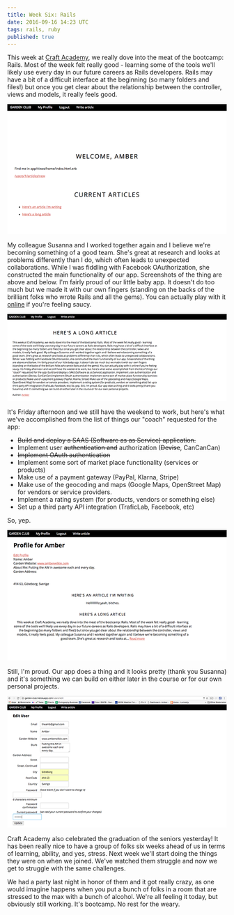 ```yaml
---
title: Week Six: Rails
date: 2016-09-16 14:23 UTC
tags: rails, ruby
published: true
---
```

This week at [Craft Academy](http://www.craftacademy.se), we really dove into the meat of the bootcamp: Rails. Most of the week felt really good - learning some of the tools we'll likely use every day in our future careers as Rails developers. Rails may have a bit of a difficult interface at the beginning (so many folders and files!) but once you get clear about the relationship between the controller, views and models, it really feels good.

![Screenshot four from Garden Club](images/garden-app-screenshots/four.png)

My colleague Susanna and I worked together again and I believe we're becoming something of a good team. She's great at research and looks at problems differently than I do, which often leads to unexpected collaborations. While I was fiddling with Facebook OAuthorization, she constructed the main functionality of our app. Screenshots of the thing are above and below. I'm fairly proud of our little baby app. It doesn't do too much but we made it with our own fingers (standing on the backs of the brilliant folks who wrote Rails and all the gems). You can actually play with it [online](http://garden-club.herokuapp.com/) if you're feeling saucy.

![Screenshot two from Garden Club](images/garden-app-screenshots/two.png)

It's Friday afternoon and we still have the weekend to work, but here's what we've accomplished from the list of things our "coach" requested for the app:
- ~~Build and deploy a SAAS (Software as as Service) application.~~
- Implement user ~~authentication and~~ authorization (~~Devise~~, CanCanCan)
- ~~Implement OAuth authentication~~
- Implement some sort of market place functionality (services or products)
- Make use of a payment gateway (PayPal, Klarna, Stripe)
- Make use of the geocoding and maps (Google Maps, OpenStreet Map) for vendors or service providers.
- Implement a rating system (for products, vendors or something else)
- Set up a third party API integration (TraficLab, Facebook, etc)

So, yep.

![Screenshot three from Garden Club](images/garden-app-screenshots/three.png)

Still, I'm proud. Our app does a thing and it looks pretty (thank you Susanna) and it's something we can build on either later in the course or for our own personal projects.

![Screenshot one from Garden Club](images/garden-app-screenshots/one.png)

Craft Academy also celebrated the graduation of the seniors yesterday! It has been really nice to have a group of folks six weeks ahead of us in terms of learning, ability, and yes, stress. Next week we'll start doing the things they were on when we joined. We've watched them struggle and now we get to struggle with the same challenges.

We had a party last night in honor of them and it got really crazy, as one would imagine happens when you put a bunch of folks in a room that are stressed to the max with a bunch of alcohol. We're all feeling it today, but obviously still working. It's bootcamp. No rest for the weary.
